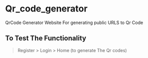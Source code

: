 # Qr_code_generator
QrCode Generator Website For generating public URLS to Qr Code

## To Test The Functionality
> Register > Login > Home (to generate The Qr codes)
